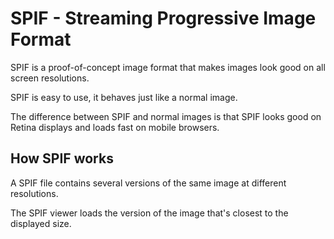 SPIF - Streaming Progressive Image Format
=========================================

SPIF is a proof-of-concept image format that makes images look good on all screen resolutions.

SPIF is easy to use, it behaves just like a normal image.

The difference between SPIF and normal images is that SPIF looks good on Retina displays and loads fast on mobile browsers.


How SPIF works
--------------

A SPIF file contains several versions of the same image at different resolutions.

The SPIF viewer loads the version of the image that's closest to the displayed size.

